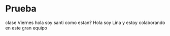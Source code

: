 # Prueba
clase Viernes
hola soy santi como estan?
Hola soy Lina y estoy colaborando en este gran equipo